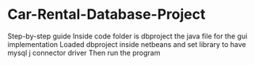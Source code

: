 # Car-Rental-Database-Project

Step-by-step guide
Inside code folder is dbproject the java file for the gui implementation
Loaded dbproject inside netbeans and set library to have mysql j connector driver
Then run the program 
